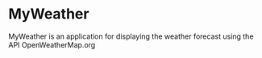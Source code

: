 # MyWeather

MyWeather is an application for displaying the weather forecast using the API OpenWeatherMap.org

